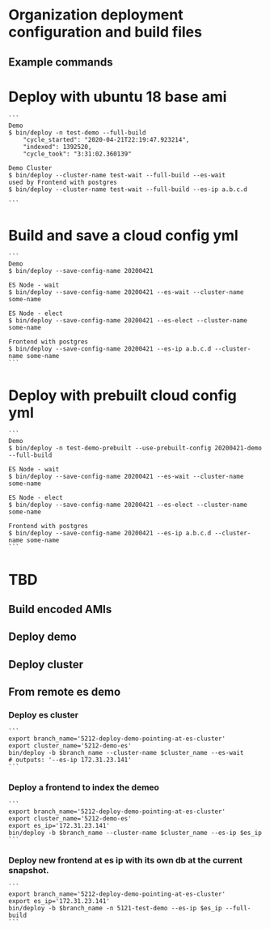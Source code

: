 Organization deployment configuration and build files
=====================================================


## Example commands

# Deploy with ubuntu 18 base ami
    ```
    Demo
    $ bin/deploy -n test-demo --full-build
        "cycle_started": "2020-04-21T22:19:47.923214",
        "indexed": 1392520,
        "cycle_took": "3:31:02.360139"
    
    Demo Cluster
    $ bin/deploy --cluster-name test-wait --full-build --es-wait
    used by Frontend with postgres
    $ bin/deploy --cluster-name test-wait --full-build --es-ip a.b.c.d 

    ```

# Build and save a cloud config yml
    ```
    Demo
    $ bin/deploy --save-config-name 20200421 
   
    ES Node - wait
    $ bin/deploy --save-config-name 20200421 --es-wait --cluster-name some-name

    ES Node - elect
    $ bin/deploy --save-config-name 20200421 --es-elect --cluster-name some-name
    
    Frontend with postgres
    $ bin/deploy --save-config-name 20200421 --es-ip a.b.c.d --cluster-name some-name
    ```

# Deploy with prebuilt cloud config yml
    ```
    Demo
    $ bin/deploy -n test-demo-prebuilt --use-prebuilt-config 20200421-demo --full-build
   
    ES Node - wait
    $ bin/deploy --save-config-name 20200421 --es-wait --cluster-name some-name

    ES Node - elect
    $ bin/deploy --save-config-name 20200421 --es-elect --cluster-name some-name
    
    Frontend with postgres
    $ bin/deploy --save-config-name 20200421 --es-ip a.b.c.d --cluster-name some-name
    ```

# TBD
## Build encoded AMIs
## Deploy demo
## Deploy cluster

## From remote es demo
### Deploy es cluster
    ```
    export branch_name='5212-deploy-demo-pointing-at-es-cluster'
    export cluster_name='5212-demo-es'
    bin/deploy -b $branch_name --cluster-name $cluster_name --es-wait
    # outputs: '--es-ip 172.31.23.141'
    ```

### Deploy a frontend to index the demeo
    ```
    export branch_name='5212-deploy-demo-pointing-at-es-cluster'
    export cluster_name='5212-demo-es'
    export es_ip='172.31.23.141'
    bin/deploy -b $branch_name --cluster-name $cluster_name --es-ip $es_ip
    ```

### Deploy new frontend at es ip with its own db at the current snapshot.
    ```
    export branch_name='5212-deploy-demo-pointing-at-es-cluster'
    export es_ip='172.31.23.141'
    bin/deploy -b $branch_name -n 5121-test-demo --es-ip $es_ip --full-build
    ```
